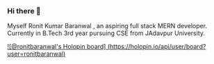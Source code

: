 ### Hi there 👋
Myself Ronit Kumar Baranwal , an aspiring full stack MERN developer. Currently in B.Tech 3rd year pursuing CSE from JAdavpur University.

<!--
**RonitBaranwal/RonitBaranwal** is a ✨ _special_ ✨ repository because its `README.md` (this file) appears on your GitHub profile.

Here are some ideas to get you started:

- 🔭 I’m currently working on ...
- 🌱 I’m currently learning ...
- 👯 I’m looking to collaborate on ...
- 🤔 I’m looking for help with ...
- 💬 Ask me about ...
- 📫 How to reach me: ...
- 😄 Pronouns: ...
- ⚡ Fun fact: ...
-->
[![@ronitbaranwal's Holopin board] (https://holopin.io/api/user/board?user=ronitbaranwal)](https://holopin.io/@ronitbaranwal)
